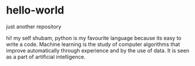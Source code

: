 # hello-world
just another repository

hi!
my self shubam, python is my favourite language because its easy to write a code.
Machine learning is the study of computer algorithms that improve automatically through experience and by the use of data. It is seen as a part of artificial intelligence.
